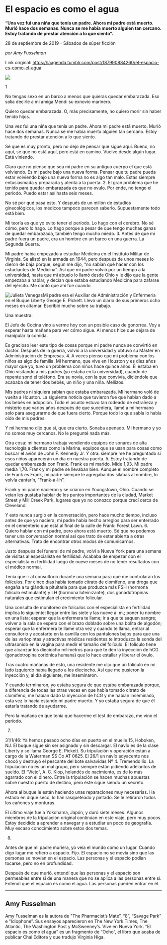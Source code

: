 # El espacio es como el agua

**“Una vez fui una niña que tenía un padre. Ahora mi padre está muerto. Murió hace dos semanas. Nunca se me había muerto alguien tan cercano. Estoy tratando de prestar atención a lo que siento”.**

28 de septiembre de 2019 - Sábados de súper ficción

_por Amy Fusselman_

Link original: https://laagenda.tumblr.com/post/187990884260/el-espacio-es-como-el-agua

![](https://64.media.tumblr.com/d577ede4eab6cb50bae6d97d4a1d4235/bd9088a04b512071-2c/s500x750/2716ba8c51a15f0f3839c6e2c7c5a6a2258cad66.jpg)

1

  



No tengas sexo en un barco a menos que quieras quedar embarazada. Eso solía decirle a mi amiga Mendi su exnovio marinero.

Quiero quedar embarazada. O, más precisamente, no quiero morir sin haber tenido hijos.

Una vez fui una niña que tenía un padre. Ahora mi padre está muerto. Murió hace dos semanas. Nunca se me había muerto alguien tan cercano. Estoy tratando de prestar atención a lo que siento.

Sé que es muy pronto, pero no dejo de pensar que sigue aquí. Bueno, no aquí, sé que no está aquí, pero está en camino. Vuelve desde algún lugar. Está viniendo. 

Claro que no pienso que sea mi padre en su antiguo cuerpo el que está volviendo. Es mi padre bajo una nueva forma. Pensar que tu padre pueda estar volviendo bajo una nueva forma no es algo tan malo. Estás siempre entusiasmada y preparada y atenta a la puerta. 2. El gran problema que he tenido para quedar embarazada es que no ovulo. Por ende, no tengo el período. Puedo estar así hasta seis meses. 

No sé por qué pasa esto. Y después de un millón de estudios ginecológicos, los médicos tampoco parecen saberlo. Supuestamente todo está bien.

Mi teoría es que yo evito tener el período. Lo hago con el cerebro. No sé cómo, pero lo hago. Lo hago porque a pesar de que tengo muchas ganas de quedar embarazada, también tengo mucho miedo. 3. Antes de que mi padre fuera un padre, era un hombre en un barco en una guerra. La Segunda Guerra. 

Mi padre había empezado a estudiar Medicina en el Instituto Militar de Virginia. Se alistó en la armada en 1944, pero después de unos meses lo dieron de baja porque, según me dijo, “no sabían qué hacer con los estudiantes de Medicina”. Así que mi padre volvió por un tiempo a la universidad, hasta que mi abuelo lo llamó desde Ohio y le dijo que la gente empezaba a hablar, y decían que estaba estudiando Medicina para zafarse del ejército. Me contó que ahí fue cuando 

![Julieta Venegas](https://64.media.tumblr.com/1354d792460399ec4206db5ff48b20a2/bd9088a04b512071-40/s250x400/01f1d49fe90168b43051f787d05b5450674f88a9.jpg)Mi padre era el Auxiliar de Administración y Enfermería en el Buque Liberty George E. Pickett. Llevó un diario de sus primeros ocho meses en altamar. Escribió mucho sobre su trabajo.

Una muestra:

El Jefe de Cocina vino a verme hoy con un posible caso de gonorrea. Voy a esperar hasta mañana para ver cómo sigue. Al menos hice que dejara de manipular la comida.

Es gracioso leer este tipo de cosas porque mi padre nunca se convirtió en doctor. Después de la guerra, volvió a la universidad y obtuvo su Máster en Administración de Empresas. 4. A veces pienso que mi problema con los niños es algo de familia. Mi hermano, que vive en Houston y es diez años mayor que yo, tuvo un problema con niños hace quince años. Él estaba en Ohio visitando a mis padres (yo estaba en la universidad), cuando de repente sonó el teléfono. Era su novia, con la que convivía, diciéndole que acababa de tener dos bebés, un niño y una niña. Mellizos.

Mis padres ni siquiera sabían que estaba embarazada. Mi hermano voló de vuelta a Houston. La siguiente noticia que tuvieron fue que habían dado a los bebés en adopción. Todo el asunto estuvo tan rodeado de extrañeza y misterio que varios años después de que sucediera, llamé a mi hermano solo para asegurarme de que fuera cierto. Porque todo lo que sabía lo había oído de mis padres. 

Y mi hermano dijo que sí, que era cierto. Sonaba apenado. Mi hermano y yo no somos muy cercanos. No le pregunté nada más.

Otra cosa: mi hermano trabaja vendiendo equipos de sonares de alta tecnología a clientes como la Marina, equipos que se usan para cosas como buscar el avión de John F. Kennedy Jr. Y otra: siempre me he preguntado si esos niños aparecerán un día en nuestra puerta. 5. Estoy tratando de quedar embarazada con Frank. Frank es mi marido. Mide 1,93. Mi padre medía 1,70. Frank y mi padre se llevaban bien. Aunque el nombre completo de Frank  es Frank, mi padre siempre le agregaba dos sílabas al nombre, lo volvía cantarín, “Frank-a-lín”.

Frank y mi padre nacieron y se criaron en Youngstown, Ohio. Cuando se veían les gustaba hablar de los puntos importantes de la ciudad, Market Street y Mill Creek Park, lugares que yo no conozco porque crecí cerca de Cleveland.

Y esto nunca surgió en la conversación, pero hace mucho tiempo, incluso antes de que yo naciera, mi padre había hecho arreglos para ser enterrado en el cementerio que está al final de la calle de Frank: Forest Lawn. 6. Quiero hablar con mi padre, pero ahora está muerto. Sé que no podemos tener una conversación normal así que trato de estar abierta a otras alternativas. Trato de encontrar otros modos de comunicarnos.

Justo después del funeral de mi padre, volví a Nueva York para una semana de visitas al especialista en fertilidad. Acababa de empezar con el especialista en fertilidad luego de nueve meses de no tener resultados con el médico normal. 

Tenía que ir al consultorio durante una semana para que me controlaran los folículos. Por cinco días había tomado citrato de clomifeno, una droga que engaña a tu glándula pituitaria para que produzca más FSH (hormona folículo estimulante) y LH (hormona luteinizante), dos gonadotropinas naturales que estimulan el crecimiento folicular. 

Una consulta de monitoreo de folículos con el especialista en fertilidad implica lo siguiente: llegar entre las siete y las nueve a. m.; poner tu nombre en una lista; esperar que la enfermera te llame; ir a que te saquen sangre; volver a la sala de espera con el brazo doblado sobre una bolita de algodón; esperar que la enfermera te llame otra vez y cuando te llama, entrar al consultorio y acostarte en la camilla con los pantalones bajos para que una de las variopintas y atractivas médicas residentes te introduzca la sonda del ultrasonido en la vagina para medir el tamaño del folículo. El folículo tiene que alcanzar los dieciocho milímetros para que te den la inyección de hCG (gonadotropina coriónica humana) que lo hace estallar y liberar el óvulo.

Tras cuatro mañanas de esto, una residente me dijo que un folículo en mi lado izquierdo había llegado a los dieciocho. Así que me pusieron la inyección y, al día siguiente, me inseminaron. 

Y cuando terminaron, yo estaba segura de que estaba embarazada porque, a diferencia de todas las otras veces en que había tomado citrato de clomifeno, me habían dado la inyección de hCG y me habían inseminado, esta vez lo hacía estando mi padre muerto. Y yo estaba segura de que él estaría tratando de ayudarme. 

Pero la mañana en que tenía que hacerme el test de embarazo, me vino el período.

7. 

31/1/46: Ya hemos pasado ocho días en puerto en el muelle 15, Hoboken, NJ. El buque sigue sin ser asignado y sin descargar. El navío es de la clase Liberty y se llama George E. Pickett. Su tripulación y operación están a cargo de la Waterman SS Co AT 0625. El 26/1 un navío adyacente nos chocó y destruyó el pescante del bote salvavidas Nº 4. Tremendo lío. La tripulación no es un mal grupo, pero siempre están pidiendo adelantos de sueldo. El “Viejo”, A. C. Klop, holandés de nacimiento, es de lo más agarrado con el dinero. Entre la tripulación se hacen muchas apuestas sobre nuestro puerto de destino, pero éste sigue siendo un secreto. 

Ahora al buque le están haciendo unas reparaciones muy necesarias. Ha estado en dique seco, lo han rasqueteado y pintado. Se le retiraron todos los cañones y monturas. 

El último viaje fue a Yokohama, Japón, y duró siete meses. Algunos miembros de la tripulación original continúan en este viaje, pero muy pocos. Estoy decidido a aprender a navegar y a estudiar un poco de geografía. Muy escaso conocimiento sobre estos dos temas. 

8.

 Antes de que mi padre muriera, yo veía el mundo como un lugar. Cuando digo lugar me refiero a espacio. Fijo. El espacio no se movía sino que las personas se movían en el espacio. Las personas y el espacio podían tocarse, pero no en profundidad.

Después de que murió, entendí que las personas y el espacio son permeables entre sí de una manera que no se aplica a las personas entre sí. Entendí que el espacio es como el agua. Las personas pueden entrar en él. 



---

 Amy Fusselman
--------------

Amy Fusselman es la autora de "The Pharmacist’s Mate”, “8”, “Savage Park” e “Idiophone”. Sus ensayos aparecieron en The New York Times, The Atlantic, The Washington Post y McSweeney’s. Vive en Nueva York. “El espacio es como el agua” es un fragmento de “Ocho”, el libro que acaba de publicar Chai Editora y que tradujo Virginia Higa.

